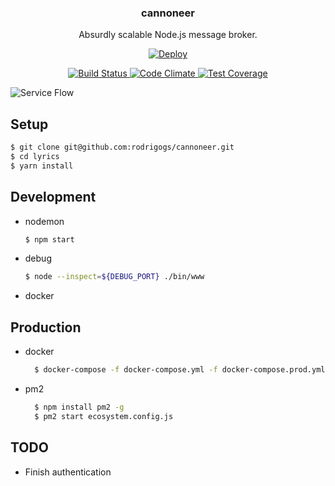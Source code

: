 <p align="center">
  <h3 align="center">cannoneer</h3>

  <p align="center">
    Absurdly scalable Node.js message broker.
  </p>

  <p align="center">
    <a href="https://heroku.com/deploy?template=https://github.com/rodrigogs/cannoneer">
      <img src="https://www.herokucdn.com/deploy/button.svg" alt="Deploy">
    </a>
  </p>

  <p align="center">
   <a href="https://travis-ci.org/rodrigogs/cannoneer">
    <img src="https://travis-ci.org/rodrigogs/cannoneer.svg?branch=master" alt="Build Status">
   </a>

   <a href="https://codeclimate.com/github/rodrigogs/cannoneer">
    <img src="https://codeclimate.com/github/rodrigogs/cannoneer/badges/gpa.svg" alt="Code Climate">
   </a>

   <a href="https://codeclimate.com/github/rodrigogs/cannoneer/coverage">
    <img src="https://codeclimate.com/github/rodrigogs/cannoneer/badges/coverage.svg" alt="Test Coverage">
   </a>
  </p>
</p>

![Service Flow](https://github.com/rodrigogs/cannoneer/blob/master/media/flow.png)

Setup
-----
```bash
$ git clone git@github.com:rodrigogs/cannoneer.git
$ cd lyrics
$ yarn install
```

Development
-----------
* nodemon
  ```bash
  $ npm start
  ```
* debug
  ```bash
  $ node --inspect=${DEBUG_PORT} ./bin/www
  ```
* docker


Production
----------
* docker
  ```bash
    $ docker-compose -f docker-compose.yml -f docker-compose.prod.yml up -d
  ```
* pm2
  ```bash
    $ npm install pm2 -g
    $ pm2 start ecosystem.config.js
  ```

TODO
----
* Finish authentication
